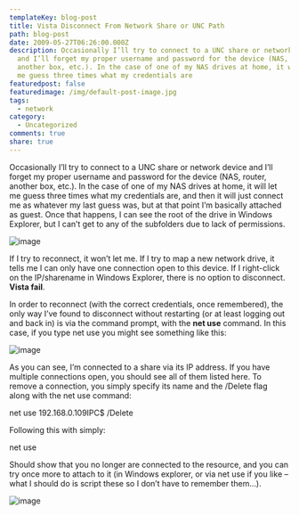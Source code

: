 ```yaml
---
templateKey: blog-post
title: Vista Disconnect From Network Share or UNC Path
path: blog-post
date: 2009-05-27T06:26:00.000Z
description: Occasionally I’ll try to connect to a UNC share or network device
  and I’ll forget my proper username and password for the device (NAS, router,
  another box, etc.). In the case of one of my NAS drives at home, it will let
  me guess three times what my credentials are
featuredpost: false
featuredimage: /img/default-post-image.jpg
tags:
  - network
category:
  - Uncategorized
comments: true
share: true
---
```

Occasionally I’ll try to connect to a UNC share or network device and I’ll forget my proper username and password for the device (NAS, router, another box, etc.). In the case of one of my NAS drives at home, it will let me guess three times what my credentials are, and then it will just connect me as whatever my last guess was, but at that point I’m basically attached as guest. Once that happens, I can see the root of the drive in Windows Explorer, but I can’t get to any of the subfolders due to lack of permissions.

![image](https://stevesmithblog.com/files/media/image/WindowsLiveWriter/VistaDisconnectFromNetworkShareorUNCPath_A329/image_14.png "image")

If I try to reconnect, it won’t let me. If I try to map a new network drive, it tells me I can only have one connection open to this device. If I right-click on the IP/sharename in Windows Explorer, there is no option to disconnect. **Vista fail**.

In order to reconnect (with the correct credentials, once remembered), the only way I’ve found to disconnect without restarting (or at least logging out and back in) is via the command prompt, with the **net use** command. In this case, if you type net use you might see something like this:

![image](https://stevesmithblog.com/files/media/image/WindowsLiveWriter/VistaDisconnectFromNetworkShareorUNCPath_A329/image_8.png "image")



As you can see, I’m connected to a share via its IP address. If you have multiple connections open, you should see all of them listed here. To remove a connection, you simply specify its name and the /Delete flag along with the net use command:

net use 192.168.0.109IPC$ /Delete

Following this with simply:

net use

Should show that you no longer are connected to the resource, and you can try once more to attach to it (in Windows explorer, or via net use if you like – what I should do is script these so I don’t have to remember them…).

![image](https://stevesmithblog.com/files/media/image/WindowsLiveWriter/VistaDisconnectFromNetworkShareorUNCPath_A329/image_11.png "image")